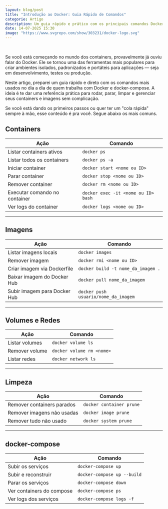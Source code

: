 ```yaml
---
layout: blog/post
title: "Introdução ao Docker: Guia Rápido de Comandos"
categorie: Artigo
description: Um guia rápido e prático com os principais comandos Docker e docker-compose para iniciantes. Ideal para quem está começando e quer entender como listar, executar, parar e gerenciar containers, imagens, volumes e redes no dia a dia.
date: 14-07-2025 15:30
image: "https://www.svgrepo.com/show/303231/docker-logo.svg"
---
```


<div class="post-line"></div>
<br />

<div class="post-text">
  <p>Se você está começando no mundo dos containers, provavelmente já ouviu falar do Docker. Ele se tornou uma das ferramentas mais populares para criar ambientes isolados, padronizados e portáteis para aplicações — seja em desenvolvimento, testes ou produção.</p>
  <p>Neste artigo, preparei um guia rápido e direto com os comandos mais usados no dia a dia de quem trabalha com Docker e docker-compose. A ideia é te dar uma referência prática para rodar, parar, limpar e gerenciar seus containers e imagens sem complicação.</p>
  <p>Se você está dando os primeiros passos ou quer ter um "cola rápida" sempre à mão, esse conteúdo é pra você. Segue abaixo os mais comuns.</p>
</div>

<h2 class="post-text">Containers</h2>

<table class="table post-text">
  <thead>
    <tr>
      <th>Ação</th>
      <th>Comando</th>
    </tr>
  </thead>
  <tbody>
    <tr><td>Listar containers ativos</td><td><code class="code-text">docker ps</code></td></tr>
    <tr><td>Listar todos os containers</td><td><code class="code-text">docker ps -a</code></td></tr>
    <tr><td>Iniciar container</td><td><code class="code-text">docker start &lt;nome ou ID&gt;</code></td></tr>
    <tr><td>Parar container</td><td><code class="code-text">docker stop &lt;nome ou ID&gt;</code></td></tr>
    <tr><td>Remover container</td><td><code class="code-text">docker rm &lt;nome ou ID&gt;</code></td></tr>
    <tr><td>Executar comando no container</td><td><code class="code-text">docker exec -it &lt;nome ou ID&gt; bash</code></td></tr>
    <tr><td>Ver logs do container</td><td><code class="code-text">docker logs &lt;nome ou ID&gt;</code></td></tr>
  </tbody>
</table>

<hr />

<h2 class="post-text">Imagens</h2>

<table class="table post-text">
  <thead>
    <tr>
      <th>Ação</th>
      <th>Comando</th>
    </tr>
  </thead>
  <tbody>
    <tr><td>Listar imagens locais</td><td><code class="code-text">docker images</code></td></tr>
    <tr><td>Remover imagem</td><td><code class="code-text">docker rmi &lt;nome ou ID&gt;</code></td></tr>
    <tr><td>Criar imagem via Dockerfile</td><td><code class="code-text">docker build -t nome_da_imagem .</code></td></tr>
    <tr><td>Baixar imagem do Docker Hub</td><td><code class="code-text">docker pull nome_da_imagem</code></td></tr>
    <tr><td>Subir imagem para Docker Hub</td><td><code class="code-text">docker push usuario/nome_da_imagem</code></td></tr>
  </tbody>
</table>

<hr />

<h2 class="post-text">Volumes e Redes</h2>

<table class="table post-text">
  <thead>
    <tr>
      <th>Ação</th>
      <th>Comando</th>
    </tr>
  </thead>
  <tbody>
    <tr><td>Listar volumes</td><td><code class="code-text">docker volume ls</code></td></tr>
    <tr><td>Remover volume</td><td><code class="code-text">docker volume rm &lt;nome&gt;</code></td></tr>
    <tr><td>Listar redes</td><td><code class="code-text">docker network ls</code></td></tr>
  </tbody>
</table>

<hr />

<h2 class="post-text">Limpeza</h2>

<table class="table post-text">
  <thead>
    <tr>
      <th>Ação</th>
      <th>Comando</th>
    </tr>
  </thead>
  <tbody>
    <tr><td>Remover containers parados</td><td><code class="code-text">docker container prune</code></td></tr>
    <tr><td>Remover imagens não usadas</td><td><code class="code-text">docker image prune</code></td></tr>
    <tr><td>Remover tudo não usado</td><td><code class="code-text">docker system prune</code></td></tr>
  </tbody>
</table>

<hr />

<h2 class="post-text">docker-compose</h2>

<table class="table post-text">
  <thead>
    <tr>
      <th>Ação</th>
      <th>Comando</th>
    </tr>
  </thead>
  <tbody>
    <tr><td>Subir os serviços</td><td><code class="code-text">docker-compose up</code></td></tr>
    <tr><td>Subir e reconstruir</td><td><code class="code-text">docker-compose up --build</code></td></tr>
    <tr><td>Parar os serviços</td><td><code class="code-text">docker-compose down</code></td></tr>
    <tr><td>Ver containers do compose</td><td><code class="code-text">docker-compose ps</code></td></tr>
    <tr><td>Ver logs dos serviços</td><td><code class="code-text">docker-compose logs -f</code></td></tr>
  </tbody>
</table>

